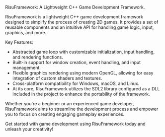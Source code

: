 RisuFramework: A Lightweight C++ Game Development Framework.

RisuFramework is a lightweight C++ game development framework designed to simplify the process of creating 2D games. It provides a set of reusable components and an intuitive API for handling game logic, input, graphics, and more.

Key Features:
- Abstracted game loop with customizable initialization, input handling, and rendering functions.
- Built-in support for window creation, event handling, and input management.
- Flexible graphics rendering using modern OpenGL, allowing for easy integration of custom shaders and textures.
- Cross-platform compatibility for Windows, macOS, and Linux.
- At its core, RisuFramework utilizes the SDL2 library configured as a DLL included in the project to enhance the portability of the framework.

Whether you're a beginner or an experienced game developer, RisuFramework aims to streamline the development process and empower you to focus on creating engaging gameplay experiences.

Get started with game development using RisuFramework today and unleash your creativity!
